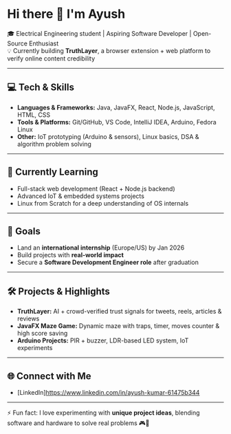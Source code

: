 # Hi there 👋 I'm Ayush

🎓 Electrical Engineering student | Aspiring Software Developer | Open-Source Enthusiast  
💡 Currently building **TruthLayer**, a browser extension + web platform to verify online content credibility  

---

## 💻 Tech & Skills
- **Languages & Frameworks:** Java, JavaFX, React, Node.js, JavaScript, HTML, CSS  
- **Tools & Platforms:** Git/GitHub, VS Code, IntelliJ IDEA, Arduino, Fedora Linux  
- **Other:** IoT prototyping (Arduino & sensors), Linux basics, DSA & algorithm problem solving  

---

## 🌱 Currently Learning
- Full-stack web development (React + Node.js backend)  
- Advanced IoT & embedded systems projects  
- Linux from Scratch for a deep understanding of OS internals  

---

## 🎯 Goals
- Land an **international internship** (Europe/US) by Jan 2026  
- Build projects with **real-world impact**  
- Secure a **Software Development Engineer role** after graduation  

---

## 🛠️ Projects & Highlights
- **TruthLayer:** AI + crowd-verified trust signals for tweets, reels, articles & reviews  
- **JavaFX Maze Game:** Dynamic maze with traps, timer, moves counter & high score saving  
- **Arduino Projects:** PIR + buzzer, LDR-based LED system, IoT experiments  

---

## 🌐 Connect with Me 
- [LinkedIn]https://www.linkedin.com/in/ayush-kumar-61475b344

---

⚡ Fun fact: I love experimenting with **unique project ideas**, blending software and hardware to solve real problems 🎮🔧
